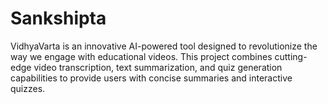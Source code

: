 # Sankshipta
VidhyaVarta is an innovative AI-powered tool designed to revolutionize the way we engage with educational videos. This project combines cutting-edge video transcription, text summarization, and quiz generation capabilities to provide users with concise summaries and interactive quizzes.
